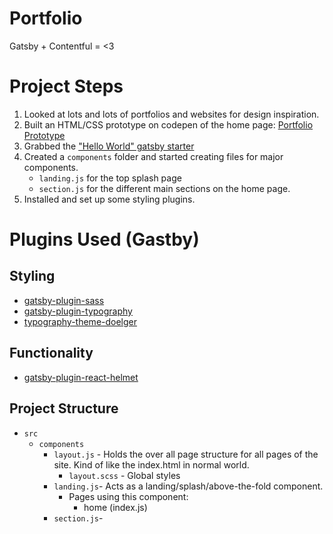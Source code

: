 # Portfolio
Gatsby + Contentful = <3

# Project Steps
1. Looked at lots and lots of portfolios and websites for design inspiration.
2. Built an HTML/CSS prototype on codepen of the home page: [Portfolio Prototype](https://codepen.io/mjordancodes/full/db5f3fe6fb1039ab4f33dbf0e5c3151e/)
3. Grabbed the ["Hello World" gatsby starter](https://github.com/gatsbyjs/gatsby-starter-hello-world)
4. Created a ```components``` folder and started creating files for major components. 
    - ```landing.js``` for the top splash page
    - ```section.js``` for the different main sections on the home page.
5. Installed and set up some styling plugins.


# Plugins Used (Gastby)
## Styling
- [gatsby-plugin-sass](https://www.gatsbyjs.org/packages/gatsby-plugin-sass/)
- [gatsby-plugin-typography](https://www.gatsbyjs.org/docs/typography-js/)
- [typography-theme-doelger](https://github.com/KyleAMathews/typography.js/tree/master/packages/typography-theme-doelger)
## Functionality
- [gatsby-plugin-react-helmet](https://www.gatsbyjs.org/packages/gatsby-plugin-react-helmet/)

## Project Structure
- ```src```
  - ```components```
    - ```layout.js``` - Holds the over all page structure for all pages of the site. Kind of like the index.html in normal world.
      - ```layout.scss``` - Global styles
    - ```landing.js```- Acts as a landing/splash/above-the-fold component.
      - Pages using this component:
        - home (index.js)
    - ```section.js```-

